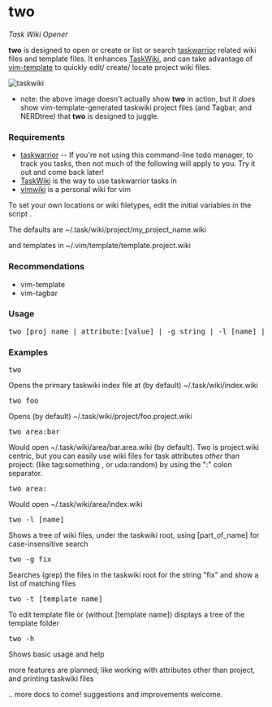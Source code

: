 # two
_Task Wiki Opener_ 

**two** is designed to open or create or list or search [taskwarrior](http://taskwarrior.org) related wiki files and template files. It enhances [TaskWiki](https://github.com/tbabej/taskwiki), and can take advantage of [vim-template](https://github.com/aperezdc/vim-template) to quickly edit/ create/ locate project wiki files.

![taskwiki](http://picpaste.novarata.net/pics/9932eca5814fce48c26cd8105b4a165a.gif)
* note: the above image doesn't actually show **two** in action, 
  but it _does_ show vim-template-generated taskwiki project files 
  (and Tagbar, and NERDtree) that **two** is designed to juggle.

### Requirements
- [taskwarrior](http://taskwarrior.org/download/) -- If you're not using this command-line todo manager, to track you tasks, then not much of the following will apply to you. Try it out and come back later!
- [TaskWiki](https://github.com/tbabej/taskwiki) is the way to use taskwarrior tasks in
- [vimwiki](https://github.com/vimwiki/vimwiki/tree/tags) is a personal wiki for vim

To set your own locations or wiki filetypes, edit the initial variables in the script . 

The defaults are ~/.task/wiki/project/my_project_name.wiki 

and templates in ~/.vim/template/template.project.wiki

### Recommendations
- vim-template
- vim-tagbar

### Usage
<pre>
two [proj_name | attribute:[value] | -g string | -l [name] | -t [template] | -h]
</pre>
### Examples
<pre>
two
</pre>
Opens the primary taskwiki index file at (by default) ~/.task/wiki/index.wiki
<pre>
two foo
</pre>
Opens (by default) ~/.task/wiki/project/foo.project.wiki
<pre>
two area:bar
</pre>
Would open ~/.task/wiki/area/bar.area.wiki (by default). Two is project.wiki centric, but you can easily use wiki files for task attributes _other_ than project: (like tag:something , or uda:random) by using the ":" colon separator.
<pre>
two area:
</pre>
Would open ~/.task/wiki/area/index.wiki
<pre>
two -l [name]
</pre>
Shows a tree of wiki files, under the taskwiki root, using [part_of_name] for case-insensitive search
<pre>
two -g fix
</pre>
Searches (grep) the files in the taskwiki root for the string "fix" and show a list of matching files
<pre>
two -t [template name]
</pre>
To edit template file or (without [template name]) displays a tree of the template folder
</pre>
<pre>
two -h
</pre>
Shows basic usage and help

more features are planned; like working with attributes other than project, and printing taskwiki files

.. more docs to come! suggestions and improvements welcome.
